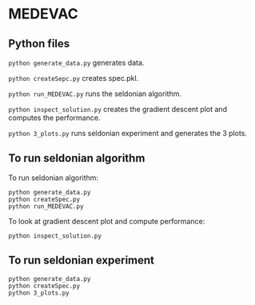 # MEDEVAC

## Python files
`
python generate_data.py
` generates data.

`python createSepc.py` creates spec.pkl.

`python run_MEDEVAC.py` runs the seldonian algorithm.

`python inspect_solution.py` creates the gradient descent plot and computes the performance.

`python 3_plots.py` runs seldonian experiment and generates the 3 plots.

## To run seldonian algorithm
To run seldonian algorithm:
```
python generate_data.py
python createSpec.py
python run_MEDEVAC.py
```
To look at gradient descent plot and compute performance:
```
python inspect_solution.py
```

## To run seldonian experiment
```
python generate_data.py
python createSpec.py
python 3_plots.py
```
